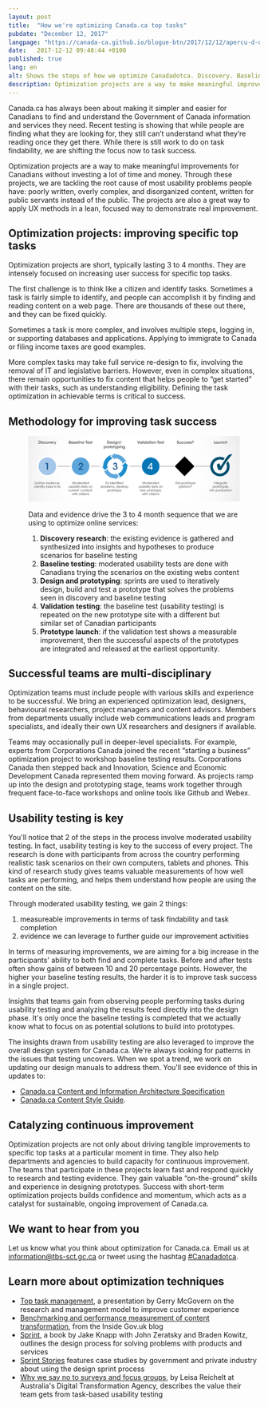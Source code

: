 ```yaml
---
layout: post
title:  "How we're optimizing Canada.ca top tasks"
pubdate: "December 12, 2017"
langpage: "https://canada-ca.github.io/blogue-btn/2017/12/12/apercu-d-optimisation.html"
date:   2017-12-12 09:48:44 +0100
published: true
lang: en
alt: Shows the steps of how we optimize Canadadotca. Discovery. Baseline test. Design/prototyping. Validation test. Success? Launch.
description: Optimization projects are a way to make meaningful improvements for Canadians without investing a lot of time and money.
---
```


Canada.ca has always been about making it simpler and easier for Canadians to find and understand the Government of Canada information and services they need. Recent testing is showing that while people are finding what they are looking for, they still can’t understand what they’re reading once they get there.  While there is still work to do on task findability, we are shifting the focus now to task success.  

Optimization projects are a way to make meaningful improvements for Canadians without investing a lot of time and money. Through these projects, we are tackling the root cause of most usability problems people have: poorly written, overly complex, and disorganized content, written for public servants instead of the public. The projects are also a great way to apply UX methods in a lean, focused way to demonstrate real improvement.

## Optimization projects: improving specific top tasks

Optimization projects are short, typically lasting 3 to 4 months. They are intensely focused on increasing user success for specific top tasks.

The first challenge is to think like a citizen and identify tasks. Sometimes a task is fairly simple to identify, and people can accomplish it by finding and reading content on a web page. There are thousands of these out there, and they can be fixed quickly.

Sometimes a task is more complex, and involves multiple steps, logging in, or supporting databases and applications. Applying to immigrate to Canada or filing income taxes are good examples.

More complex tasks may take full service re-design to fix, involving the removal of IT and legislative barriers. However, even in complex situations, there remain opportunities to fix content that helps people to “get started” with their tasks, such as understanding eligibility.  Defining the task optimization in achievable terms is critical to success.

## Methodology for improving task success

<figure>
<img class="img-responsive" alt="Overview of steps in the optimization process - details follow" src="/images/process/optimization-process-EN.png">

<figcaption>
<p>Data and evidence drive the 3 to 4 month sequence that we are using to optimize online services:</p>

<ol>
<li><b>Discovery research</b>: the existing evidence is gathered and synthesized into insights and hypotheses to produce scenarios for baseline testing</li>
<li><b>Baseline testing</b>: moderated usability tests are done with Canadians trying the scenarios on the existing webs content</li>
<li><b>Design and prototyping</b>: sprints are used to iteratively design, build and test a prototype that solves the problems seen in discovery and baseline testing</li>
<li><b>Validation testing</b>: the baseline test (usability testing) is repeated on the new prototype site with a different but similar set of Canadian participants</li>
<li><b>Prototype launch</b>: if the validation test shows a measurable improvement, then the successful aspects of the prototypes are integrated and released at the earliest opportunity.</li>
</ol>

</figcaption>
</figure>

## Successful teams are multi-disciplinary

Optimization teams must include people with various skills and experience to be successful. We bring an experienced optimization lead, designers, behavioural researchers, project managers and content advisors. Members from departments usually include web communications leads and program specialists, and ideally their own UX researchers and designers if available.

Teams may occasionally pull in deeper-level specialists. For example, experts from Corporations Canada joined the recent “starting a business” optimization project to workshop baseline testing results. Corporations Canada then stepped back and Innovation, Science and Economic Development Canada represented them moving forward. As projects ramp up into the design and prototyping stage, teams work together through frequent face-to-face workshops and online tools like Github and Webex.

## Usability testing is key

You'll notice that 2 of the steps in the process involve moderated usability testing. In fact, usability testing is key to the success of every project. The research is done with participants from across the country performing realistic task scenarios on their own computers, tablets and phones. This kind of research study gives teams valuable measurements of how well tasks are performing, and helps them understand how people are using the content on the site.  

Through moderated usability testing, we gain 2 things:

1. measureable improvements in terms of task findability and task completion
2. evidence we can leverage to further guide our improvement activities

In terms of measuring improvements, we are aiming for a big increase in the participants' ability to both find and complete tasks. Before and after tests often show gains of between 10 and 20 percentage points. However, the higher your baseline testing results, the harder it is to improve task success in a single project.

Insights that teams gain from observing people performing tasks during usability testing and analyzing the results feed directly into the design phase. It's only once the baseline testing is completed that we actually know what to focus on as potential solutions to build into prototypes.

The insights drawn from usability testing are also leveraged to improve the overall design system for Canada.ca. We're always looking for patterns in the issues that testing uncovers. When we spot a trend, we work on updating our design manuals to address them. You'll see evidence of this in updates to:

* [Canada.ca Content and Information Architecture Specification](https://www.canada.ca/en/treasury-board-secretariat/services/government-communications/canada-content-information-architecture-specification.html)
* [Canada.ca Content Style Guide](https://www.canada.ca/en/treasury-board-secretariat/services/government-communications/canada-content-style-guide.html).

## Catalyzing continuous improvement

Optimization projects are not only about driving tangible improvements to specific top tasks at a particular moment in time. They also help departments and agencies to build capacity for continuous improvement. The teams that participate in these projects learn fast and respond quickly to research and testing evidence. They gain valuable “on-the-ground” skills and experience in designing prototypes. Success with short-term optimization projects builds confidence and momentum, which acts as a catalyst for sustainable, ongoing improvement of Canada.ca.

## We want to hear from you

Let us know what you think about optimization for Canada.ca. Email us at <information@tbs-sct.gc.ca> or tweet using the hashtag [#Canadadotca](https://twitter.com/search?q=%23Canadadotca).

## Learn more about optimization techniques

* [Top task management](https://vimeo.com/98514311), a presentation by Gerry McGovern on the research and management model to improve customer experience
* [Benchmarking and performance measurement of content transformation](https://insidegovuk.blog.gov.uk/2017/09/22/benchmarking-and-performance-measurement-of-content-transformation/), from the Inside Gov.uk blog
* [Sprint](https://www.thesprintbook.com/), a book by Jake Knapp with John Zeratsky and Braden Kowitz, outlines the design process for solving problems with products and services
* [Sprint Stories](https://sprintstories.com/) features case studies by government and private industry about using the design sprint process
* [Why we say no to surveys and focus groups](https://www.dta.gov.au/blog/surveys-and-focus-groups/), by Leisa Reichelt at Australia's Digital Transformation Agency, describes the value their team gets from task-based usability testing
